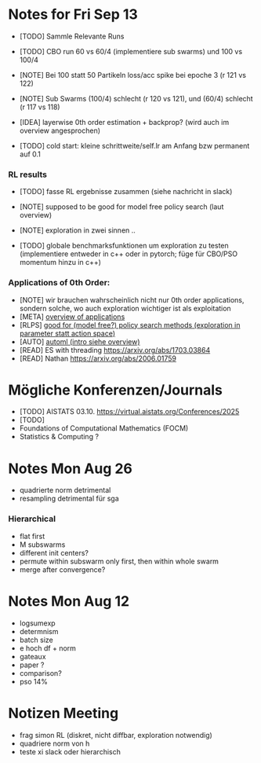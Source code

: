 # Notes for Fri Sep 13

* [TODO] Sammle Relevante Runs
* [TODO] CBO run 60 vs 60/4 (implementiere sub swarms) und 100 vs 100/4
* [NOTE] Bei 100 statt 50 Partikeln loss/acc spike bei epoche 3 (r 121 vs 122)
* [NOTE] Sub Swarms (100/4) schlecht (r 120 vs 121), und (60/4) schlecht (r 117 vs 118)

* [IDEA] layerwise 0th order estimation + backprop? (wird auch im overview angesprochen)

* [TODO] cold start: kleine schrittweite/self.lr am Anfang bzw permanent auf 0.1

### RL results
* [TODO] fasse RL ergebnisse zusammen (siehe nachricht in slack)
* [NOTE] supposed to be good for model free policy search (laut overview)

* [NOTE] exploration in zwei sinnen ..
* [TODO] globale benchmarksfunktionen um exploration zu testen (implementiere entweder in c++ oder in pytorch; füge für CBO/PSO momentum hinzu in c++)

### Applications of 0th Order:

* [NOTE] wir brauchen wahrscheinlich nicht nur 0th order applications, sondern solche, wo auch exploration wichtiger ist als exploitation
* [META] [overview of applications](https://ieeexplore.ieee.org/ielaam/79/9186128/9186148-aam.pdf)
* [RLPS] [good for (model free?) policy search methods (exploration in parameter statt action space)](http://proceedings.mlr.press/v89/vemula19a/vemula19a.pdf)
* [AUTO] [automl (intro siehe overview)](https://ojs.aaai.org/index.php/AAAI/article/download/5926/5782)
* [READ] ES with threading https://arxiv.org/abs/1703.03864
* [READ] Nathan https://arxiv.org/abs/2006.01759

# Mögliche Konferenzen/Journals

* [TODO] AISTATS 03.10. https://virtual.aistats.org/Conferences/2025
* [TODO]
* Foundations of Computational Mathematics (FOCM)
* Statistics & Computing ? 



# Notes Mon Aug 26

* quadrierte norm detrimental
* resampling detrimental für sga

### Hierarchical

* flat first
* M subswarms
* different init centers?
* permute within subswarm only first, then within whole swarm
* merge after convergence?




# Notes Mon Aug 12

* logsumexp
* determnism
* batch size
* e hoch df + norm 
* gateaux
* paper ?
* comparison?
* pso 14%

# Notizen Meeting
* frag simon RL (diskret, nicht diffbar, exploration notwendig)
* quadriere norm von h
* teste xi slack oder hierarchisch




